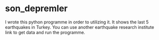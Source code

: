 # son_depremler
I wrote this python programme in order to utilizing it. It shows the last 5 earthquakes in Turkey.
You can use another earthquake research institute link to get data and run the programme.
